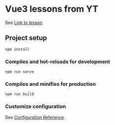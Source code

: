 # Vue3 lessons from YT 
See [Link to lesson](https://www.youtube.com/watch?v=XzLuMtDelGk&ab_channel=UlbiTV).


## Project setup
```
npm install
```

### Compiles and hot-reloads for development
```
npm run serve
```

### Compiles and minifies for production
```
npm run build
```

### Customize configuration
See [Configuration Reference](https://cli.vuejs.org/config/).
